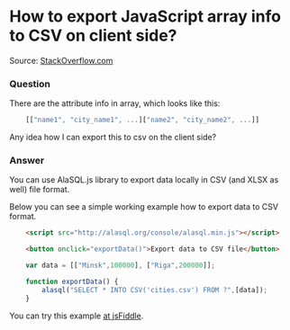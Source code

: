 # How to export JavaScript array info to CSV on client side?

Source: [StackOverflow.com](http://stackoverflow.com/questions/14964035/how-to-export-javascript-array-info-to-csv-on-client-side/27661512#27661512)

### Question

There are the attribute info in array, which looks like this:
```js
    [["name1", "city_name1", ...]["name2", "city_name2", ...]]
```
Any idea how I can export this to csv on the client side?

### Answer

You can use AlaSQL.js library to export data locally in CSV (and XLSX as well) file format.

Below you can see a simple working example how to export data to CSV format.

```html
    <script src="http://alasql.org/console/alasql.min.js"></script>

    <button onclick="exportData()">Export data to CSV file</button>
```
```js
    var data = [["Minsk",100000], ["Riga",200000]];

    function exportData() {
        alasql("SELECT * INTO CSV('cities.csv') FROM ?",[data]);
    }
```
You can try this example [at jsFiddle](http://jsfiddle.net/agershun/g855dn9b/).


<!-- end snippet -->

